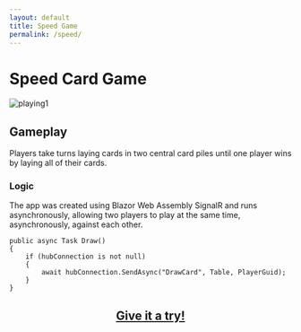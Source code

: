 ```yaml
---
layout: default
title: Speed Game
permalink: /speed/
---
```


# Speed Card Game

![playing1](https://user-images.githubusercontent.com/55026784/163108147-8886c7de-2be3-4268-9334-d827712f9534.png)

## Gameplay

Players take turns laying cards in two central card piles until one player wins by laying all of their cards.

### Logic

The app was created using Blazor Web Assembly SignalR and runs asynchronously, allowing two players to play at the same time, asynchronously, against each other.

```
public async Task Draw()
{
    if (hubConnection is not null)
    {
        await hubConnection.SendAsync("DrawCard", Table, PlayerGuid);
    }
}
```
<h2 align="center">
  <a href="https://github.com/jayprestonwaters/CS3750_Projects">Give it a try!</a>
</h2>
